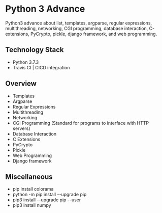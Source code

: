 # Python 3 Advance
Python3 advance about list, templates, argparse, regular expressions, multithreading, networking, CGI programming, database interaction, C-extensions, PyCrypto, pickle, django framework, and web programming.

## Technology Stack
* Python 3.7.3
* Travis CI | CICD integration

## Overview
* Templates
* Argparse
* Regular Expressions
* Multithreading
* Networking
* CGI Programming (Standard for programs to interface with HTTP servers)
* Database Interaction
* C Extensions
* PyCrypto
* Pickle
* Web Programming
* Django framework

## Miscellaneous
* pip install colorama
* python -m pip install --upgrade pip
* pip3 install --upgrade pip --user
* pip3 install numpy
